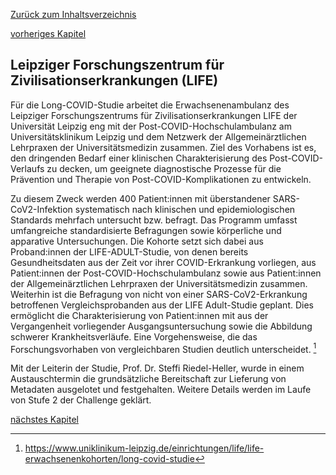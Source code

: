 [Zurück zum Inhaltsverzeichnis](https://healthdcat-ap-de.github.io/healthdcat-ap.de/report_stage_1.html)

[vorheriges Kapitel](https://healthdcat-ap-de.github.io/healthdcat-ap.de/report_stage_1/5_Bereitstellung_erster_relevanter_Datensaetze/5.2.4_Fimo_Health_App.html)
## Leipziger Forschungszentrum für Zivilisationserkrankungen (LIFE)
Für die Long-COVID-Studie arbeitet die Erwachsenenambulanz des Leipziger Forschungszentrums für Zivilisationserkrankungen LIFE der Universität Leipzig eng mit der Post-COVID-Hochschulambulanz am Universitätsklinikum Leipzig und dem Netzwerk der Allgemeinärztlichen Lehrpraxen der Universitätsmedizin zusammen. Ziel des Vorhabens ist es, den dringenden Bedarf einer klinischen Charakterisierung des Post-COVID-Verlaufs zu decken, um geeignete diagnostische Prozesse für die Prävention und Therapie von Post-COVID-Komplikationen zu entwickeln.

Zu diesem Zweck werden 400 Patient:innen mit überstandener SARS-CoV2-Infektion systematisch nach klinischen und epidemiologischen Standards mehrfach untersucht bzw. befragt. Das Programm umfasst umfangreiche standardisierte Befragungen sowie körperliche und apparative Untersuchungen. Die Kohorte setzt sich dabei aus Proband:innen der LIFE-ADULT-Studie, von denen bereits Gesundheitsdaten aus der Zeit vor ihrer COVID-Erkrankung vorliegen, aus Patient:innen der Post-COVID-Hochschulambulanz sowie aus Patient:innen der Allgemeinärztlichen Lehrpraxen der Universitätsmedizin zusammen. Weiterhin ist die Befragung von nicht von einer SARS-CoV2-Erkrankung betroffenen Vergleichsprobanden aus der LIFE Adult-Studie geplant. Dies ermöglicht die Charakterisierung von Patient:innen mit aus der Vergangenheit vorliegender Ausgangsuntersuchung sowie die Abbildung schwerer Krankheitsverläufe. Eine Vorgehensweise, die das Forschungsvorhaben von vergleichbaren Studien deutlich unterscheidet. [^75]

Mit der Leiterin der Studie, Prof. Dr. Steffi Riedel-Heller, wurde in einem Austauschtermin die grundsätzliche Bereitschaft zur Lieferung von Metadaten ausgelotet und festgehalten. Weitere Details werden im Laufe von Stufe 2 der Challenge geklärt.

[nächstes Kapitel](https://healthdcat-ap-de.github.io/healthdcat-ap.de/report_stage_1/5_Bereitstellung_erster_relevanter_Datensaetze/5.2.6_Health_Data_Technologies.html)

[^75]:https://www.uniklinikum-leipzig.de/einrichtungen/life/life-erwachsenenkohorten/long-covid-studie

